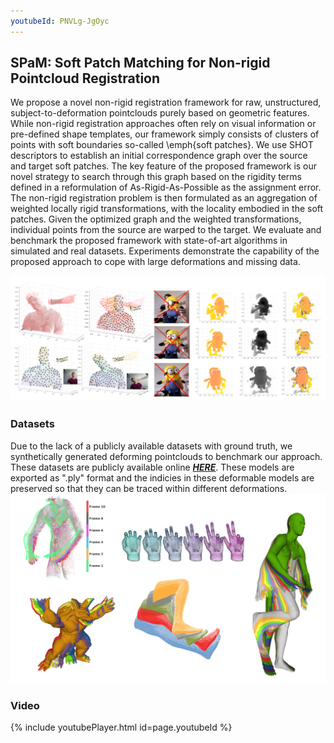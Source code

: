 ```yaml
---
youtubeId: PNVLg-JgOyc
---
```


## SPaM: Soft Patch Matching for Non-rigid Pointcloud Registration

We propose a novel non-rigid registration framework for raw, unstructured, subject-to-deformation pointclouds purely based on geometric features. 
While non-rigid registration approaches often rely on visual information or pre-defined shape templates, our framework simply consists of clusters of points with soft boundaries so-called \emph{soft patches}. We use SHOT descriptors to establish an initial correspondence graph over the source and target soft patches. The key feature of the proposed framework is our novel strategy to search through this graph based on the rigidity terms defined in a reformulation of As-Rigid-As-Possible as the assignment error. The non-rigid registration problem is then formulated as an aggregation of weighted locally rigid transformations, with the locality embodied in the soft patches. Given the optimized graph and the weighted transformations, individual points from the source are warped to the target. We evaluate and benchmark the proposed framework with state-of-art algorithms in simulated and real datasets. Experiments demonstrate the capability of the proposed approach to cope with large deformations and missing data.

![myimage](git1.png)

### Datasets
Due to the lack of a publicly available datasets with ground truth, we synthetically generated deforming pointclouds to benchmark our approach. These datasets are publicly available online [***HERE***](https://studentutsedu-my.sharepoint.com/:f:/g/personal/behnam_maleki_uts_edu_au/EoqNP7Y_0jVBlPHOV8KUqngBfU8tzsdmN0_NGaaKXDqbCA?e=ThUich). These models are exported as ".ply" format and the indicies in these deformable models are preserved so that they can be traced within different deformations. 
![myimage2](deforming_models.png)

### Video
{% include youtubePlayer.html id=page.youtubeId %}


